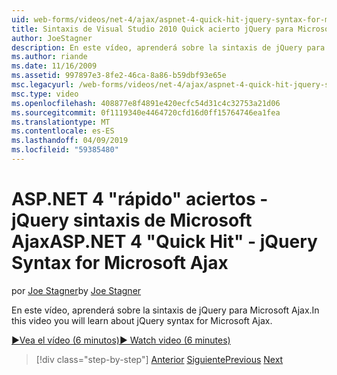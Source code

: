 ```yaml
---
uid: web-forms/videos/net-4/ajax/aspnet-4-quick-hit-jquery-syntax-for-microsoft-ajax
title: Sintaxis de Visual Studio 2010 Quick acierto jQuery para Microsoft Ajax | Microsoft Docs
author: JoeStagner
description: En este vídeo, aprenderá sobre la sintaxis de jQuery para Microsoft Ajax.
ms.author: riande
ms.date: 11/16/2009
ms.assetid: 997897e3-8fe2-46ca-8a86-b59dbf93e65e
msc.legacyurl: /web-forms/videos/net-4/ajax/aspnet-4-quick-hit-jquery-syntax-for-microsoft-ajax
msc.type: video
ms.openlocfilehash: 408877e8f4891e420ecfc54d31c4c32753a21d06
ms.sourcegitcommit: 0f1119340e4464720cfd16d0ff15764746ea1fea
ms.translationtype: MT
ms.contentlocale: es-ES
ms.lasthandoff: 04/09/2019
ms.locfileid: "59385480"
---
```

# <a name="aspnet-4-quick-hit---jquery-syntax-for-microsoft-ajax"></a><span data-ttu-id="19f99-103">ASP.NET 4 "rápido" aciertos - jQuery sintaxis de Microsoft Ajax</span><span class="sxs-lookup"><span data-stu-id="19f99-103">ASP.NET 4 "Quick Hit" - jQuery Syntax for Microsoft Ajax</span></span>

<span data-ttu-id="19f99-104">por [Joe Stagner](https://github.com/JoeStagner)</span><span class="sxs-lookup"><span data-stu-id="19f99-104">by [Joe Stagner](https://github.com/JoeStagner)</span></span>

<span data-ttu-id="19f99-105">En este vídeo, aprenderá sobre la sintaxis de jQuery para Microsoft Ajax.</span><span class="sxs-lookup"><span data-stu-id="19f99-105">In this video you will learn about jQuery syntax for Microsoft Ajax.</span></span> 

[<span data-ttu-id="19f99-106">&#9654;Vea el vídeo (6 minutos)</span><span class="sxs-lookup"><span data-stu-id="19f99-106">&#9654; Watch video (6 minutes)</span></span>](https://channel9.msdn.com/Blogs/ASP-NET-Site-Videos/aspnet-4-quick-hit-jquery-syntax-for-microsoft-ajax)

> [!div class="step-by-step"]
> <span data-ttu-id="19f99-107">[Anterior](aspnet-4-quick-hit-the-scriptloader.md)
> [Siguiente](aspnet-4-quick-hit-ajax-data-templates.md)</span><span class="sxs-lookup"><span data-stu-id="19f99-107">[Previous](aspnet-4-quick-hit-the-scriptloader.md)
[Next](aspnet-4-quick-hit-ajax-data-templates.md)</span></span>
